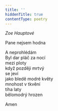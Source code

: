 ```yaml
---
title: ''
hiddenTitle: true
contentType: poetry
---
```


<section>

_Zoe Hauptové_

Pane nejsem hodna

A neprohlédám  
Byl dar pláč za nocí  
mezi ploty  
když později mrtvý  
se jeví  
jako bledě modré květy  
mnohost v tkvění  
tíha laty  
bělomodrý hrozen

</section>

<section>

Amen

</section>
